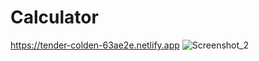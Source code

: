# Calculator
https://tender-colden-63ae2e.netlify.app
![Screenshot_2](https://user-images.githubusercontent.com/75525090/115994801-2ca27100-a5e1-11eb-8fa8-17cd4bbed12b.png)

